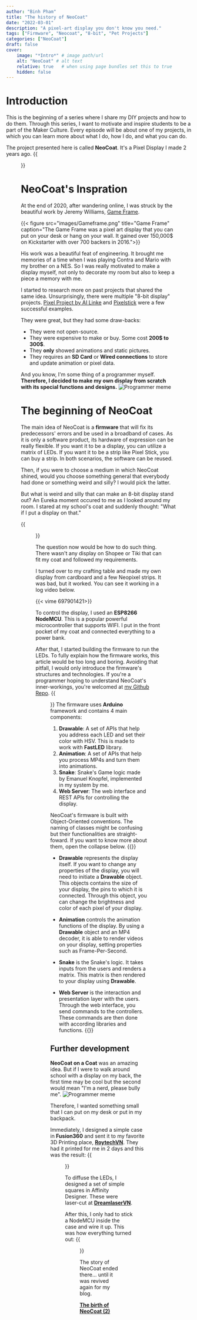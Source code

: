 ```yaml
---
author: "Binh Pham"
title: "The history of NeoCoat"
date: "2022-03-01"
description: "A pixel-art display you don't know you need."
tags: ["Firmware", "Neocoat", "8-bit", "Pet Projects"]
categories: ["NeoCoat"]
draft: false
cover:
    image: "*Intro*" # image path/url
    alt: "NeoCoat" # alt text
    relative: true   # when using page bundles set this to true
    hidden: false
---
```

# Introduction
This is the beginning of a series where I share my DIY projects and how to do them. Through this series, I want to motivate and inspire students to be a part of the Maker Culture. Every episode will be about one of my projects, in which you can learn more about what I do, how I do, and what you can do.

The project presented here is called **NeoCoat**. It's a Pixel Display I made 2 years ago.
{{<figure src="/images/Logo.png" >}}
# NeoCoat's Inspration
At the end of 2020, after wandering online, I was struck by the beautiful work by Jeremy Williams, [Game Frame](https://www.theverge.com/2014/3/6/5475236/game-frame-classic-pixel-art-kickstarter).

{{< figure src="images/Gameframe.png" title="Game Frame" caption="The Game Frame was a pixel art display that you can put on your desk or hang on your wall. It gained over 150,000$ on Kickstarter with over 700 backers in 2016.">}}

His work was a beautiful feat of engineering. It brought me memories of a time when I was playing Contra and Mario with my brother on a NES. So I was really motivated to make a display myself, not only to decorate my room but also to keep a piece a memory with me. 

I started to research more on past projects that shared the same idea. Unsurprisingly, there were multiple "8-bit display" projects. [Pixel Project by AI Linke](https://ledpixelart.com/) and [Pixelstick](https://www.kickstarter.com/projects/bitbangerlabs/pixelstick-light-painting-evolved) were a few successful examples.

They were great, but they had some draw-backs:
- They were not open-source.
- They were expensive to make or buy. Some cost **200$ to 300$**.
- They **only** showed animations and static pictures.
- They requires an **SD Card** or **Wired connections** to store and update animation or pixel data.

And you know, I'm some thing of a programmer myself. **Therefore, I decided to make my own display from scratch with its special functions and designs.**
![Programmer meme](images/Meme.png)
# The beginning of NeoCoat
The main idea of NeoCoat is a **firmware** that will fix its predecessors' errors and be used in a broadband of cases. As it is only a software product, its hardware of expression can be really flexible. If you want it to be a display, you can utilize a matrix of LEDs. If you want it to be a strip like Pixel Stick, you can buy a strip. In both scenarios, the software can be reused.

Then, if you were to choose a medium in which NeoCoat shined, would you choose something general that everybody had done or something weird and silly? I would pick the latter. 

But what is weird and silly that can make an 8-bit display stand out? An Eureka moment occured to me as I looked around my room. I stared at my school's coat and suddenly thought: "What if I put a display on that."

{{<figure src="images/V1Coat.png" title="NeoCoat on a Coat" caption="NeoCoat is actually the concatenation of Neopixel and Coat.">}}

The question now would be how to do such thing. There wasn't any display on Shopee or Tiki that can fit my coat and followed my requirements.

I turned over to my crafting table and made my own display from cardboard and a few Neopixel strips. It was bad, but it worked. You can see it working in a log video below.

{{< vime 697901421>}}

To control the display, I used an **ESP8266 NodeMCU**. This is a popular powerful microcontroller that supports WIFI. I put in the front pocket of my coat and connected everything to a power bank.

After that, I started building the firmware to run the LEDs. To fully explain how the firmware works, this article would be too long and boring. Avoiding that pitfall, I would only introduce the firmware's structures and technologies. If you're a programmer hoping to understand NeoCoat's inner-workings, you're welcomed at [my Github Repo](https://github.com/pham-tuan-binh/neo-coat).
{{<figure src="images/V1App.png" title="Web Interface" caption="The web interface followed Neomorphism style.">}}
The firmware uses **Arduino** framework and contains 4 main components:
1. **Drawable**: A set of APIs that help you address each LED and set their color with HSV. This is made to work with **FastLED** library.
2. **Animation**: A set of APIs that help you process MP4s and turn them into animations.
3. **Snake**: Snake's Game logic made by Emanuel Knopfel, implemented in my system by me.
4. **Web Server**: The web interface and REST APIs for controlling the display.

NeoCoat's firmware is built with Object-Oriented conventions. The naming of classes might be confusing but their functionalities are straight-foward. If you want to know more about them, open the collapse below.
{{<collapse summary="More on the firmware">}}
- **Drawable** represents the display itself. If you want to change any properties of the display, you will need to initiate a **Drawable** object. This objects contains the size of your display, the pins to which it is connected. Through this object, you can change the brightness and color of each pixel of your display.

- **Animation** controls the animation functions of the display. By using a **Drawable** object and an MP4 decoder, it is able to render videos on your display, setting properties such as Frame-Per-Second.

- **Snake** is the Snake's logic. It takes inputs from the users and renders a matrix. This matrix is then rendered to your display using **Drawable**.

- **Web Server** is the interaction and presentation layer with the users. Through the web interface, you send commands to the controllers. These commands are then done with according libraries and functions.
{{</collapse>}}
## Further development
**NeoCoat on a Coat** was an amazing idea. But if I were to walk around school with a display on my back, the first time may be cool but the second would mean "I'm a nerd, please bully me".
![Programmer meme](https://media3.giphy.com/media/Cz6TlrRVVyv9S/giphy.gif#center)

Therefore, I wanted something small that I can put on my desk or put in my backpack. 

Immediately, I designed a simple case in **Fusion360** and sent it to my favorite 3D Printing place, [**RoytechVN**](https://roytech.vn/). They had it printed for me in 2 days and this was the result:
{{<figure src="images/V1Case.png" title="NeoCoat's case" caption="RoytechVN was the best place I've ever printed at. 100% recommended.">}}

To diffuse the LEDs, I designed a set of simple squares in Affinity Designer. These were laser-cut at [**DreamlaserVN**](https://www.facebook.com/khaclasertaihaiphong/).

After this, I only had to stick a NodeMCU inside the case and wire it up. This was how everything turned out:
{{<figure src="images/V1Board.png" title="Finished product" caption="The process might seem long, but I did it in a week. The coding was 4-day, the case was made in 3-day.">}}

The story of NeoCoat ended there... until it was revived again for my blog.

[**The birth of NeoCoat (2)**](/posts/neocoat-2/)
